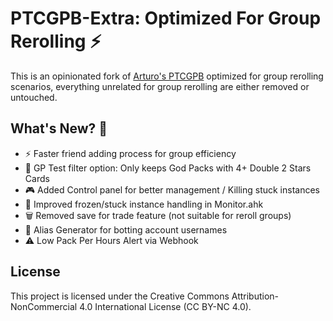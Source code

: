 # **__PTCGPB-Extra: Optimized For Group Rerolling__** ⚡

This is an opinionated fork of [Arturo's PTCGPB](https://github.com/Arturo-1212/PTCGPB) optimized for group rerolling scenarios, everything unrelated for group rerolling are either removed or untouched.

## **__What's New?__** 🚀

- ⚡ Faster friend adding process for group efficiency
- 🎯 GP Test filter option: Only keeps God Packs with 4+ Double 2 Stars Cards
- 🎮 Added Control panel for better management / Killing stuck instances
- 🔧 Improved frozen/stuck instance handling in Monitor.ahk
- 🗑️ Removed save for trade feature (not suitable for reroll groups)
- 🤖 Alias Generator for botting account usernames
- ⚠️ Low Pack Per Hours Alert via Webhook

## License
This project is licensed under the Creative Commons Attribution-NonCommercial 4.0 International License (CC BY-NC 4.0).
